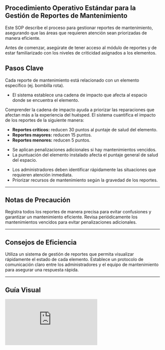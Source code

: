 ## Procedimiento Operativo Estándar para la Gestión de Reportes de Mantenimiento

Este SOP describe el proceso para gestionar reportes de mantenimiento, asegurando que las áreas que requieren atención sean priorizadas de manera eficiente.

<Note>
Antes de comenzar, asegúrate de tener acceso al módulo de reportes y de estar familiarizado con los niveles de criticidad asignados a los elementos.
</Note>

## Pasos Clave

<Steps titleSize="h3">
  <Step title="Paso 1 · Comprender la Cadena de Impacto" icon="link" iconType="solid" stepNumber={1}>
    Cada reporte de mantenimiento está relacionado con un elemento específico (ej. bombilla rota).
    <ul>
      <li>El sistema establece una cadena de impacto que afecta al espacio donde se encuentra el elemento.</li>
    </ul>
    <Info>
      Comprender la cadena de impacto ayuda a priorizar las reparaciones que afectan más a la experiencia del huésped.
    </Info>
  </Step>

  <Step title="Paso 2 · Cuantificación del Impacto" icon="balance-scale" iconType="solid" stepNumber={2}>
    El sistema cuantifica el impacto de los reportes de la siguiente manera:
    <ul>
      <li><strong>Reportes críticos:</strong> reducen 30 puntos al puntaje de salud del elemento.</li>
      <li><strong>Reportes mayores:</strong> reducen 15 puntos.</li>
      <li><strong>Reportes menores:</strong> reducen 5 puntos.</li>
    </ul>
  </Step>

  <Step title="Paso 3 · Penalizaciones por Mantenimientos Vencidos" icon="exclamation-triangle" iconType="solid" stepNumber={3}>
    <ul>
      <li>Se aplican penalizaciones adicionales si hay mantenimientos vencidos.</li>
      <li>La puntuación del elemento instalado afecta el puntaje general de salud del espacio.</li>
    </ul>
  </Step>

  <Step title="Paso 4 · Identificación de Situaciones Críticas" icon="search" iconType="solid" stepNumber={4}>
    <ul>
      <li>Los administradores deben identificar rápidamente las situaciones que requieren atención inmediata.</li>
      <li>Priorizar recursos de mantenimiento según la gravedad de los reportes.</li>
    </ul>
  </Step>
</Steps>

---

## Notas de Precaución

<Warning>
Registra todos los reportes de manera precisa para evitar confusiones y garantizar un mantenimiento eficiente.
</Warning>

<Warning>
Revisa periódicamente los mantenimientos vencidos para evitar penalizaciones adicionales.
</Warning>

---

## Consejos de Eficiencia

<Tip>
Utiliza un sistema de gestión de reportes que permita visualizar rápidamente el estado de cada elemento.
</Tip>

<Tip>
Establece un protocolo de comunicación claro entre los administradores y el equipo de mantenimiento para asegurar una respuesta rápida.
</Tip>

---

## Guía Visual

<iframe
  className="w-full aspect-video rounded-xl"
  src="https://www.loom.com/embed/e69919cf56e04473977cd901e026c358"
  title="Gestión de Reportes de Mantenimiento"
  frameBorder="0"
  allow="accelerometer; autoplay; clipboard-write; encrypted-media; gyroscope; picture-in-picture"
  allowFullScreen
></iframe>
